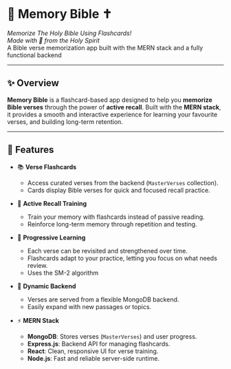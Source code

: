 # 📖 Memory Bible ✝️

_Memorize The Holy Bible Using Flashcards!_  
_Made with 🤍 from the Holy Spirit_  
A Bible verse memorization app built with the MERN stack and a fully functional backend

---

## ✨ Overview

**Memory Bible** is a flashcard-based app designed to help you **memorize Bible verses** through the power of **active recall**. Built with the **MERN stack**, it provides a smooth and interactive experience for learning your favourite verses, and building long-term retention.

---

## 🌟 Features

- 📚 **Verse Flashcards**

  - Access curated verses from the backend (`MasterVerses` collection).
  - Cards display Bible verses for quick and focused recall practice.

- 🎯 **Active Recall Training**

  - Train your memory with flashcards instead of passive reading.
  - Reinforce long-term memory through repetition and testing.

- 🧠 **Progressive Learning**

  - Each verse can be revisited and strengthened over time.
  - Flashcards adapt to your practice, letting you focus on what needs review.
  - Uses the SM-2 algorithm

- 🔄 **Dynamic Backend**

  - Verses are served from a flexible MongoDB backend.
  - Easily expand with new passages or topics.

- ⚡ **MERN Stack**
  - **MongoDB**: Stores verses (`MasterVerses`) and user progress.
  - **Express.js**: Backend API for managing flashcards.
  - **React**: Clean, responsive UI for verse training.
  - **Node.js**: Fast and reliable server-side runtime.
